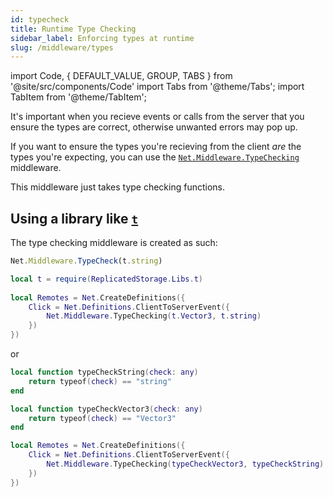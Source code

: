 ```yaml
---
id: typecheck
title: Runtime Type Checking
sidebar_label: Enforcing types at runtime
slug: /middleware/types
---
```

import Code, { DEFAULT_VALUE, GROUP, TABS } from '@site/src/components/Code'
import Tabs from '@theme/Tabs';
import TabItem from '@theme/TabItem';

It's important when you recieve events or calls from the server that you ensure the types are correct, otherwise unwanted errors may pop up.

If you want to ensure the types you're recieving from the client _are_ the types you're expecting, you can use the [`Net.Middleware.TypeChecking`](../api/middleware#typechecking) middleware.

This middleware just takes type checking functions.

## Using a library like [`t`](https://github.com/osyrisrblx/t)

The type checking middleware is created as such:

<Tabs defaultValue={DEFAULT_VALUE} groupId={GROUP} values={TABS}>
 <TabItem value="ts">

```ts
Net.Middleware.TypeCheck(t.string)
```
 </TabItem>
 <TabItem value="luau">

```lua
local t = require(ReplicatedStorage.Libs.t)
  
local Remotes = Net.CreateDefinitions({
    Click = Net.Definitions.ClientToServerEvent({
        Net.Middleware.TypeChecking(t.Vector3, t.string)
    })
})
```
  or
```lua
local function typeCheckString(check: any)
    return typeof(check) == "string"
end

local function typeCheckVector3(check: any)
    return typeof(check) == "Vector3"
end

local Remotes = Net.CreateDefinitions({
    Click = Net.Definitions.ClientToServerEvent({
        Net.Middleware.TypeChecking(typeCheckVector3, typeCheckString)
    })
})
```


 </TabItem>
</Tabs>
